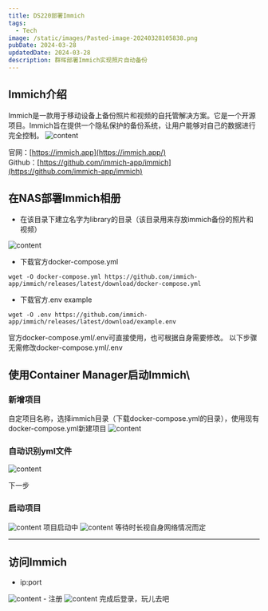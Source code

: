 ```yaml
---
title: DS220部署Immich
tags:
  - Tech
image: /static/images/Pasted-image-20240328105838.png
pubDate: 2024-03-28
updatedDate: 2024-03-28
description: 群晖部署Immich实现照片自动备份
---
```


## Immich介绍
Immich是一款用于移动设备上备份照片和视频的自托管解决方案。它是一个开源项目。Immich旨在提供一个隐私保护的备份系统，让用户能够对自己的数据进行完全控制。
<img src="/static/images/Pasted-image-20240328103608.png" alt="content" />

官网：[https://immich.app](https://immich.app/)  
Github：[https://github.com/immich-app/immich](https://github.com/immich-app/immich)  

## 在NAS部署Immich相册
- 在该目录下建立名字为library的目录（该目录用来存放immich备份的照片和视频）
<img src="/static/images/Pasted-image-20240328104415.png" alt="content" />

- 下载官方docker-compose.yml
```
wget -O docker-compose.yml https://github.com/immich-app/immich/releases/latest/download/docker-compose.yml
```
- 下载官方.env example
```
wget -O .env https://github.com/immich-app/immich/releases/latest/download/example.env
```

官方docker-compose.yml/.env可直接使用，也可根据自身需要修改。
以下步骤无需修改docker-compose.yml/.env

## 使用Container Manager启动Immich\

### 新增项目
自定项目名称，选择immich目录（下载docker-compose.yml的目录），使用现有docker-compose.yml新建项目
<img src="/static/images/Pasted-image-20240328105019.png" alt="content" />

### 自动识别yml文件
<img src="/static/images/Pasted-image-20240328104944.png" alt="content" />

下一步
### 启动项目
<img src="/static/images/Pasted-image-20240328105244.png" alt="content" />
项目启动中
<img src="/static/images/Pasted-image-20240328105439.png" alt="content" />
等待时长视自身网络情况而定

---

## 访问Immich
- ip:port
<img src="/static/images/Pasted-image-20240328111334.png" alt="content" />
- 注册
<img src="/static/images/Pasted-image-20240328111417.png" alt="content" />
完成后登录，玩儿去吧